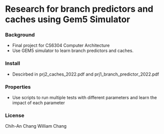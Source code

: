 # Research for branch predictors and caches using Gem5 Simulator

### Background
- Final project for CS6304 Computer Architecture
- Use GEM5 simulator to learn branch predictors and caches.
### Install
- Descirbed in prj2_caches_2022.pdf and prj1_branch_predictor_2022.pdf
### Properties
- Use scripts to run multiple tests with different parameters and learn the impact of each parameter
### License
Chih-An Chang
William Chang
